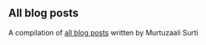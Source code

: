 ## All blog posts
A compilation of [all blog posts](https://posts-by-murtuzaalisurti.herokuapp.com/) written by Murtuzaali Surti
